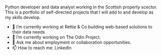 Python developer and data analyst working in the Scottish property scector.
This is a portfolio of self-directed projects that I will add to and develop as my skills develop.

- 🔭 I’m currently working at Rettie & Co building web-based solutions to their data needs
- 🌱 I’m currently working on The Odin Project.
- 💬 Ask me about employment or collaboration opportunities.
- 📫 How to reach me: LinkedIn
